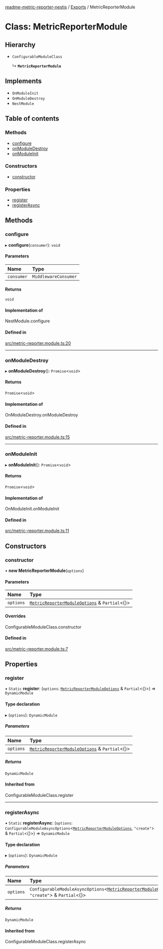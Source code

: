 [readme-metric-reporter-nestjs](../README.md) / [Exports](../modules.md) / MetricReporterModule

# Class: MetricReporterModule

## Hierarchy

- `ConfigurableModuleClass`

  ↳ **`MetricReporterModule`**

## Implements

- `OnModuleInit`
- `OnModuleDestroy`
- `NestModule`

## Table of contents

### Methods

- [configure](MetricReporterModule.md#configure)
- [onModuleDestroy](MetricReporterModule.md#onmoduledestroy)
- [onModuleInit](MetricReporterModule.md#onmoduleinit)

### Constructors

- [constructor](MetricReporterModule.md#constructor)

### Properties

- [register](MetricReporterModule.md#register)
- [registerAsync](MetricReporterModule.md#registerasync)

## Methods

### configure

▸ **configure**(`consumer`): `void`

#### Parameters

| Name | Type |
| :------ | :------ |
| `consumer` | `MiddlewareConsumer` |

#### Returns

`void`

#### Implementation of

NestModule.configure

#### Defined in

[src/metric-reporter.module.ts:20](https://github.com/igrek8/readme-metric-reporter-nestjs/blob/4a4bf6e/src/metric-reporter.module.ts#L20)

___

### onModuleDestroy

▸ **onModuleDestroy**(): `Promise`<`void`\>

#### Returns

`Promise`<`void`\>

#### Implementation of

OnModuleDestroy.onModuleDestroy

#### Defined in

[src/metric-reporter.module.ts:15](https://github.com/igrek8/readme-metric-reporter-nestjs/blob/4a4bf6e/src/metric-reporter.module.ts#L15)

___

### onModuleInit

▸ **onModuleInit**(): `Promise`<`void`\>

#### Returns

`Promise`<`void`\>

#### Implementation of

OnModuleInit.onModuleInit

#### Defined in

[src/metric-reporter.module.ts:11](https://github.com/igrek8/readme-metric-reporter-nestjs/blob/4a4bf6e/src/metric-reporter.module.ts#L11)

## Constructors

### constructor

• **new MetricReporterModule**(`options`)

#### Parameters

| Name | Type |
| :------ | :------ |
| `options` | [`MetricReporterModuleOptions`](../interfaces/MetricReporterModuleOptions.md) & `Partial`<{}\> |

#### Overrides

ConfigurableModuleClass.constructor

#### Defined in

[src/metric-reporter.module.ts:7](https://github.com/igrek8/readme-metric-reporter-nestjs/blob/4a4bf6e/src/metric-reporter.module.ts#L7)

## Properties

### register

▪ `Static` **register**: (`options`: [`MetricReporterModuleOptions`](../interfaces/MetricReporterModuleOptions.md) & `Partial`<{}\>) => `DynamicModule`

#### Type declaration

▸ (`options`): `DynamicModule`

##### Parameters

| Name | Type |
| :------ | :------ |
| `options` | [`MetricReporterModuleOptions`](../interfaces/MetricReporterModuleOptions.md) & `Partial`<{}\> |

##### Returns

`DynamicModule`

#### Inherited from

ConfigurableModuleClass.register

___

### registerAsync

▪ `Static` **registerAsync**: (`options`: `ConfigurableModuleAsyncOptions`<[`MetricReporterModuleOptions`](../interfaces/MetricReporterModuleOptions.md), ``"create"``\> & `Partial`<{}\>) => `DynamicModule`

#### Type declaration

▸ (`options`): `DynamicModule`

##### Parameters

| Name | Type |
| :------ | :------ |
| `options` | `ConfigurableModuleAsyncOptions`<[`MetricReporterModuleOptions`](../interfaces/MetricReporterModuleOptions.md), ``"create"``\> & `Partial`<{}\> |

##### Returns

`DynamicModule`

#### Inherited from

ConfigurableModuleClass.registerAsync

